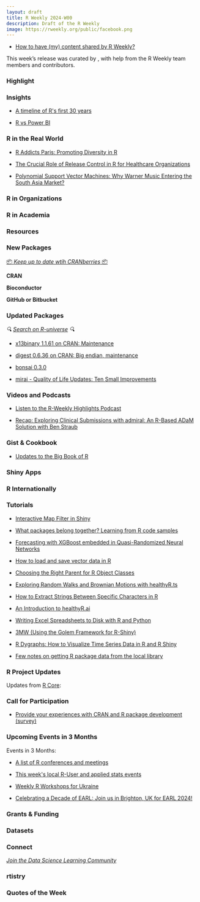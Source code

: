 ```yaml
---
layout: draft
title: R Weekly 2024-W00
description: Draft of the R Weekly
image: https://rweekly.org/public/facebook.png
---
```



+ [How to have (my) content shared by R Weekly?](https://github.com/rweekly/rweekly.org#how-to-have-my-content-shared-by-r-weekly)

This week’s release was curated by [](), with help from the R Weekly team members and contributors.



### Highlight



### Insights

+ [A timeline of R's first 30 years](https://www.jumpingrivers.com/blog/r-timeline/)

+ [R vs Power BI](https://www.codingthepast.com/2024/06/23/r-vs-powerbi.html)


### R in the Real World

+ [R Addicts Paris: Promoting Diversity in R](https://www.r-consortium.org/blog/2024/06/25/r-addicts-paris-promoting-diversity-in-r)

+ [The Crucial Role of Release Control in R for Healthcare Organizations](https://www.r-consortium.org/blog/2024/06/24/the-crucial-role-of-release-control-in-r-for-healthcare-organizations)

+ [Polynomial Support Vector Machines: Why Warner Music Entering the South Asia Market?](https://datageeek.com/2024/06/24/polynomial-support-vector-machines-why-warner-music-entering-the-south-asia-market/)



### R in Organizations



### R in Academia



### Resources

### New Packages

<!-- <p class="added-hostname"><a href="https://rweekly.org/live" target="_blank" class="externalLink">📦 <i>Go Live for More New Pkgs</i> 📦</a></p> -->
<p class="added-hostname"><a href="https://dirk.eddelbuettel.com/cranberries/cran/new/" target="_blank" class="externalLink">📦 <i>Keep up to date wtih CRANberries</i> 📦</a></p>


**CRAN**



**Bioconductor**



**GitHub or Bitbucket**



### Updated Packages

<i>🔍 [Search on R-universe](https://r-universe.dev/search/) 🔍</i>

+ [x13binary 1.1.61 on CRAN: Maintenance](http://dirk.eddelbuettel.com/blog/2024/06/24#x13binary_1.1.61)

+ [digest 0.6.36 on CRAN: Big endian, maintenance](http://dirk.eddelbuettel.com/blog/2024/06/23#digest_0.6.36)

+ [bonsai 0.3.0](https://www.tidyverse.org/blog/2024/06/bonsai-0-3-0/)

+ [mirai - Quality of Life Updates: Ten Small Improvements](https://shikokuchuo.net/posts/23-mirai-quality-of-life-updates/)


### Videos and Podcasts

+ [Listen to the R-Weekly Highlights Podcast](https://serve.podhome.fm/r-weekly-highlights)

+ [Recap: Exploring Clinical Submissions with admiral: An R-Based ADaM Solution with Ben Straub](https://www.appsilon.com/post/exploring-clinical-submissions-with-admiral)



### Gist & Cookbook

+ [Updates to the Big Book of R](https://datawookie.dev/blog/2024/06/updates-to-big-book-of-r/)


### Shiny Apps



### R Internationally



### Tutorials

+ [Interactive Map Filter in Shiny](https://brendenmsmith.com/blog/shiny_map_filter/)

+ [What packages belong together? Learning from R code samples](http://hughjonesd.github.io/learning-from-codesamples.html)

+ [Forecasting with XGBoost embedded in Quasi-Randomized Neural Networks](https://thierrymoudiki.github.io/blog/2024/06/24/python/quasirandomizednn/forecasting/nnetsauce-mts-boost)

+ [How to load and save vector data in R](https://www.r-spatial.org//r/2024/06/26/sf-load-save.html)

+ [Choosing the Right Parent for R Object Classes](https://epiverse-trace.github.io/posts/parent-class/)

+ [Exploring Random Walks and Brownian Motions with healthyR.ts](https://www.spsanderson.com/steveondata/posts/2024-06-27/)

+ [How to Extract Strings Between Specific Characters in R](https://www.spsanderson.com/steveondata/posts/2024-06-25/)

+ [An Introduction to healthyR.ai](https://www.spsanderson.com/steveondata/posts/2024-06-24/)

+ [Writing Excel Spreadsheets to Disk with R and Python](https://www.spsanderson.com/steveondata/posts/2024-06-23/)

+ [3MW (Using the Golem Framework for R-Shiny)](https://3mw.albert-rapp.de/p/golem-starter)

+ [R Dygraphs: How to Visualize Time Series Data in R and R Shiny](https://www.appsilon.com/post/r-dygraphs)

+ [Few notes on getting R package data from the local library](https://discindo.org/post/few-notes-on-getting-r-package-data-from-the-local-library/)

<!--<div class="post-more-begin></div><div class="post-more-end"></div>-->

### R Project Updates

Updates from [R Core](http://developer.r-project.org/blosxom.cgi/R-devel/NEWS):

### Call for Participation

+ [Provide your experiences with CRAN and R package development (survey)](https://forms.gle/umdew9KHWeQSehq8A)

### Upcoming Events in 3 Months

Events in 3 Months:


+ [A list of R conferences and meetings](https://jumpingrivers.github.io/meetingsR/events.html)

+ [This week's local R-User and applied stats events](https://community.rstudio.com/c/irl)

+ [Weekly R Workshops for Ukraine](https://sites.google.com/view/dariia-mykhailyshyna/main/r-workshops-for-ukraine)

+ [Celebrating a Decade of EARL: Join us in Brighton, UK for EARL 2024!](https://r-posts.com/celebrating-a-decade-of-earl-join-us-in-brighton-uk-for-earl-2024/)


### Grants & Funding


### Datasets


### Connect

<i>[Join the Data Science Learning Community](https://DSLC.io/)</i>

### rtistry


### Quotes of the Week
